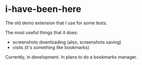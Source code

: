 # i-have-been-here

The old demo extension that I use for some tests.

The most useful things that it does:
- screenshots downloading (also, screenshots saving)
- visits (it's something like bookmarks)

Currently, in development. In plans to do a bookmarks manager.
